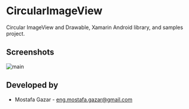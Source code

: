 CircularImageView
=======

Circular ImageView and Drawable, Xamarin Android library, and samples project.

Screenshots
------------
![main](https://raw.github.com/MostafaGazar/CircularImageView-Xamarin-/master/screens/1.png)

Developed by
------------
* Mostafa Gazar - <eng.mostafa.gazar@gmail.com>

